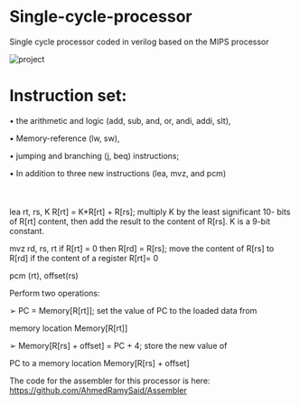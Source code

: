 # Single-cycle-processor
Single cycle processor coded in verilog based on the MIPS processor

![project](https://hackaday.com/wp-content/uploads/2017/05/riscarch_featured.png?w=800)

# Instruction set:

• the arithmetic and logic (add, sub, and, or, andi, addi, slt),

• Memory-reference (lw, sw),

• jumping and branching (j, beq) instructions;

• In addition to three new instructions (lea, mvz, and pcm) <br><br> <br><br>
lea rt, rs, K
R[rt] = K*R[rt] + R[rs]; multiply K by the least significant 10-
bits of R[rt] content, then add the result to the content of R[rs]. K is a 9-bit constant.


mvz rd, rs, rt 
if R[rt] = 0 then R[rd] = R[rs]; move the content of R[rs] to
R[rd] if the content of a register R[rt]= 0


pcm (rt), offset(rs)

Perform two operations:

➢ PC = Memory[R[rt]]; set the value of PC to the loaded data from

memory location Memory[R[rt]]

➢ Memory[R[rs] + offset] = PC + 4; store the new value of

PC to a memory location Memory[R[rs] + offset]

The code for the assembler for this processor is here:
https://github.com/AhmedRamySaid/Assembler
